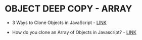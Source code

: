 # OBJECT DEEP COPY - ARRAY

* 3 Ways to Clone Objects in JavaScript - [LINK](https://medium.com/dailyjs/3-ways-to-clone-objects-in-javascript-22deed66f39d)

* How do you clone an Array of Objects in Javascript? - [LINK](https://stackoverflow.com/questions/597588/how-do-you-clone-an-array-of-objects-in-javascript?page=1&tab=votes#tab-top)